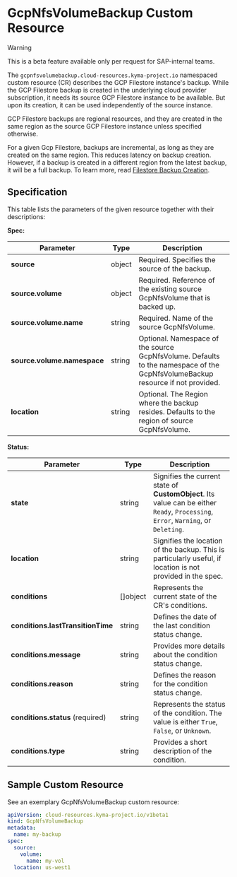 # GcpNfsVolumeBackup Custom Resource

> [!WARNING]
> This is a beta feature available only per request for SAP-internal teams.

The `gcpnfsvolumebackup.cloud-resources.kyma-project.io` namespaced custom resource (CR) describes the GCP Filestore
instance's backup.
While the GCP Filestore backup is created in the underlying cloud provider subscription, it needs its source GCP 
Filestore instance to be available. But upon its creation, it can be used independently of the source instance.

GCP Filestore backups are regional resources, and they are created in the same region as the source GCP Filestore 
instance unless specified otherwise.

For a given Gcp Filestore, backups are incremental, as long as they are created on the same region. 
This reduces latency on backup creation. However, if a backup is created in a different region from the latest backup, 
it will be a full backup.
To learn more, read [Filestore Backup Creation](https://cloud.google.com/filestore/docs/backups#backup-creation).

## Specification <!-- {docsify-ignore} -->

This table lists the parameters of the given resource together with their descriptions:

**Spec:**

| Parameter                   | Type                | Description                                                                                                                   |
|-----------------------------|---------------------|-------------------------------------------------------------------------------------------------------------------------------|
| **source**                  | object              | Required. Specifies the source of the backup.                                                                                 |
| **source.volume**           | object              | Required. Reference of the existing source GcpNfsVolume that is backed up.                                                    |
| **source.volume.name**      | string              | Required. Name of the source GcpNfsVolume.                                                                                    |
| **source.volume.namespace** | string              | Optional. Namespace of the source GcpNfsVolume. Defaults to the namespace of the GcpNfsVolumeBackup resource if not provided. |
| **location**                | string              | Optional. The Region where the backup resides. Defaults to the region of source GcpNfsVolume.                                 |

**Status:**

| Parameter                         | Type       | Description                                                                                                                          |
|-----------------------------------|------------|--------------------------------------------------------------------------------------------------------------------------------------|
| **state**                         | string     | Signifies the current state of **CustomObject**. Its value can be either `Ready`, `Processing`, `Error`, `Warning`, or `Deleting`. |
| **location**                      | string     | Signifies the location of the backup. This is particularly useful, if location is not provided in the spec.                          |
| **conditions**                    | \[\]object | Represents the current state of the CR's conditions.                                                                                 |
| **conditions.lastTransitionTime** | string     | Defines the date of the last condition status change.                                                                                |
| **conditions.message**            | string     | Provides more details about the condition status change.                                                                             |
| **conditions.reason**             | string     | Defines the reason for the condition status change.                                                                                  |
| **conditions.status** (required)  | string     | Represents the status of the condition. The value is either `True`, `False`, or `Unknown`.                                           |
| **conditions.type**               | string     | Provides a short description of the condition.                                                                                       |

## Sample Custom Resource <!-- {docsify-ignore} -->

See an exemplary GcpNfsVolumeBackup custom resource:

```yaml
apiVersion: cloud-resources.kyma-project.io/v1beta1
kind: GcpNfsVolumeBackup
metadata:
  name: my-backup
spec:
  source:
    volume:
      name: my-vol
  location: us-west1
```
